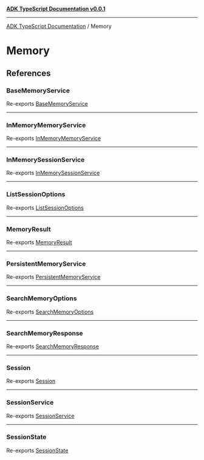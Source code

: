 [**ADK TypeScript Documentation v0.0.1**](../../../README.md)

***

[ADK TypeScript Documentation](../../../globals.md) / Memory

# Memory

## References

### BaseMemoryService

Re-exports [BaseMemoryService](../../../interfaces/BaseMemoryService.md)

***

### InMemoryMemoryService

Re-exports [InMemoryMemoryService](../../../classes/InMemoryMemoryService.md)

***

### InMemorySessionService

Re-exports [InMemorySessionService](../../../classes/InMemorySessionService.md)

***

### ListSessionOptions

Re-exports [ListSessionOptions](../../../interfaces/ListSessionOptions.md)

***

### MemoryResult

Re-exports [MemoryResult](../../../interfaces/MemoryResult.md)

***

### PersistentMemoryService

Re-exports [PersistentMemoryService](../../../classes/PersistentMemoryService.md)

***

### SearchMemoryOptions

Re-exports [SearchMemoryOptions](../../../interfaces/SearchMemoryOptions.md)

***

### SearchMemoryResponse

Re-exports [SearchMemoryResponse](../../../interfaces/SearchMemoryResponse.md)

***

### Session

Re-exports [Session](../../../interfaces/Session.md)

***

### SessionService

Re-exports [SessionService](../../../interfaces/SessionService.md)

***

### SessionState

Re-exports [SessionState](../../../classes/SessionState.md)
